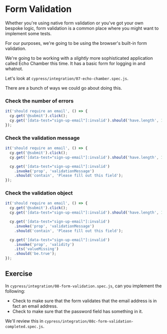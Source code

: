 # Form Validation

Whether you're using native form validation or you've got your own bespoke logic, form validation is a common place where you might want to implement some tests.

For our purposes, we're going to be using the browser's built-in form validation.

We're going to be working with a _slightly_ more sophisticated application called Echo Chamber this time. It has a basic form for logging in and whatnot.

Let's look at `cypress/integration/07-echo-chamber.spec.js`.

There are a bunch of ways we could go about doing this.

### Check the number of errors

```js
it('should require an email', () => {
  cy.get('@submit').click();
  cy.get('[data-test="sign-up-email"]:invalid').should('have.length', 1);
});
```

### Check the validation message

```js
it('should require an email', () => {
  cy.get('@submit').click();
  cy.get('[data-test="sign-up-email"]:invalid').should('have.length', 1);

  cy.get('[data-test="sign-up-email"]:invalid')
    .invoke('prop', 'validationMessage')
    .should('contain', 'Please fill out this field');
});
```

### Check the validation object

```js
it('should require an email', () => {
  cy.get('@submit').click();
  cy.get('[data-test="sign-up-email"]:invalid').should('have.length', 1);

  cy.get('[data-test="sign-up-email"]:invalid')
    .invoke('prop', 'validationMessage')
    .should('contain', 'Please fill out this field');

  cy.get('[data-test="sign-up-email"]:invalid')
    .invoke('prop', 'validity')
    .its('valueMissing')
    .should('be.true');
});
```

## Exercise

In `cypress/integration/08-form-validation.spec.js`, can you implement the following:

- Check to make sure that the form validates that the email address is in fact an email address.
- Check to make sure that the password field has something in it.

We'll review this in `cypress/integration/08c-form-validation-completed.spec.js`.

